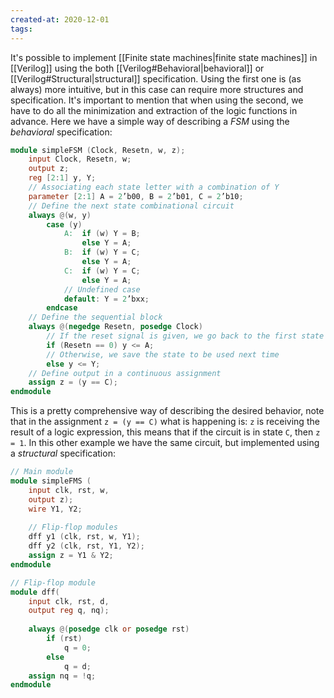```yaml
---
created-at: 2020-12-01
tags:
---
```

It's possible to implement [[Finite state machines|finite state machines]] in [[Verilog]] using the both [[Verilog#Behavioral|behavioral]] or [[Verilog#Structural|structural]] specification. Using the first one is (as always) more intuitive, but in this case can require more structures and specification. It's important to mention that when using the second, we have to do all the minimization and extraction of the logic functions in advance.
Here we have a simple way of describing a *FSM* using the *behavioral* specification:
```verilog
module simpleFSM (Clock, Resetn, w, z);
	input Clock, Resetn, w;
	output z;
	reg [2:1] y, Y;
	// Associating each state letter with a combination of Y
	parameter [2:1] A = 2’b00, B = 2’b01, C = 2’b10;
	// Define the next state combinational circuit
	always @(w, y)
		case (y)
			A:  if (w) Y = B;
				else Y = A;
			B:  if (w) Y = C;
				else Y = A;
			C:  if (w) Y = C;
				else Y = A;
			// Undefined case
			default: Y = 2’bxx;
		endcase
	// Define the sequential block 
	always @(negedge Resetn, posedge Clock)
		// If the reset signal is given, we go back to the first state
		if (Resetn == 0) y <= A;
		// Otherwise, we save the state to be used next time
		else y <= Y;
	// Define output in a continuous assignment
	assign z = (y == C);
endmodule
```
This is a pretty comprehensive way of describing the desired behavior, note that in the assignment `z = (y == C)` what is happening is: `z` is receiving the result of a logic expression, this means that if the circuit is in state `C`, then `z = 1`.
In this other example we have the same circuit, but implemented using a *structural* specification:
```verilog
// Main module
module simpleFMS (
	input clk, rst, w,
	output z);
	wire Y1, Y2;
	
	// Flip-flop modules
	dff y1 (clk, rst, w, Y1);
	dff y2 (clk, rst, Y1, Y2);
	assign z = Y1 & Y2;
endmodule

// Flip-flop module
module dff(
	input clk, rst, d,
	output reg q, nq);
	
	always @(posedge clk or posedge rst)
		if (rst)
			q = 0;
		else
			q = d;
	assign nq = !q;
endmodule
```